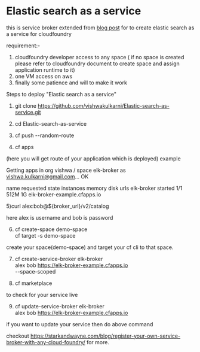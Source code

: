 # Elastic search as a service

this is service broker extended from  [blog post](https://www.altoros.com/blog/creating-a-sample-service-broker-for-cloud-foundry-with-pythons-flask/) for
to create elastic search as a service for cloudfoundry

requirement:-

1) cloudfoundry developer access to any space ( if no space is created please refer to cloudfoundry document to create space and assign application runtime to it)
2) one VM access on aws
3) finally some patience and will to make it work

Steps to deploy "Elastic search as a service"

1) git clone https://github.com/vishwakulkarni/Elastic-search-as-service.git

2) cd Elastic-search-as-service

3) cf push --random-route

4) cf apps

(here you will get route of your application which is deployed)
example

Getting apps in org vishwa / space elk-broker as vishwa.kulkarni@gmail.com...
OK

name           requested state   instances   memory   disk   urls
elk-broker   started           1/1         512M     1G     elk-broker-example.cfapps.io

5)curl alex:bob@${broker_url}/v2/catalog

here alex is username and bob is password

6) cf create-space demo-space \
   cf target -s demo-space

create your space(demo-space) and target your cf cli to that space.

7) cf create-service-broker elk-broker  \
  alex bob https://elk-broker-example.cfapps.io \
  --space-scoped

8) cf marketplace

to check for your service live


9) cf update-service-broker elk-broker \
    alex bob https://elk-broker-example.cfapps.io

if you want to update your service then do above command



checkout https://starkandwayne.com/blog/register-your-own-service-broker-with-any-cloud-foundry/ for more.